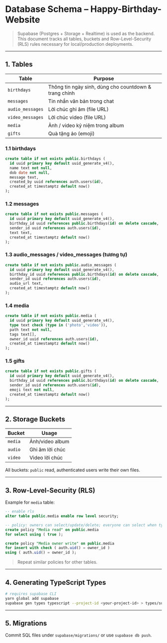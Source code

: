 # Database Schema – Happy-Birthday-Website

> Supabase (Postgres + Storage + Realtime) is used as the backend.  This document tracks all tables, buckets and Row-Level-Security (RLS) rules necessary for local/production deployments.

---

## 1. Tables

| Table | Purpose |
|-------|---------|
| `birthdays` | Thông tin ngày sinh, dùng cho countdown & trang chính |
| `messages` | Tin nhắn văn bản trong chat |
| `audio_messages` | Lời chúc ghi âm (file URL) |
| `video_messages` | Lời chúc video (file URL) |
| `media` | Ảnh / video kỷ niệm trong album |
| `gifts` | Quà tặng ảo (emoji) |

### 1.1 birthdays
```sql
create table if not exists public.birthdays (
  id uuid primary key default uuid_generate_v4(),
  name text not null,
  dob date not null,
  message text,
  created_by uuid references auth.users(id),
  created_at timestamptz default now()
);
```

### 1.2 messages
```sql
create table if not exists public.messages (
  id uuid primary key default uuid_generate_v4(),
  birthday_id uuid references public.birthdays(id) on delete cascade,
  sender_id uuid references auth.users(id),
  text text,
  created_at timestamptz default now()
);
```

### 1.3 audio_messages / video_messages (tương tự)
```sql
create table if not exists public.audio_messages (
  id uuid primary key default uuid_generate_v4(),
  birthday_id uuid references public.birthdays(id) on delete cascade,
  sender_id uuid references auth.users(id),
  audio_url text,
  created_at timestamptz default now()
);
```

### 1.4 media
```sql
create table if not exists public.media (
  id uuid primary key default uuid_generate_v4(),
  type text check (type in ('photo','video')),
  path text not null,
  tags text[],
  owner_id uuid references auth.users(id),
  created_at timestamptz default now()
);
```

### 1.5 gifts
```sql
create table if not exists public.gifts (
  id uuid primary key default uuid_generate_v4(),
  birthday_id uuid references public.birthdays(id) on delete cascade,
  sender_id uuid references auth.users(id),
  emoji text not null,
  created_at timestamptz default now()
);
```

---

## 2. Storage Buckets
| Bucket | Usage |
|--------|-------|
| `media` | Ảnh/video album |
| `audio` | Ghi âm lời chúc |
| `video` | Video lời chúc |

All buckets: `public` read, authenticated users write their own files.

---

## 3. Row-Level-Security (RLS)
Example for `media` table:
```sql
-- enable rls
alter table public.media enable row level security;

-- policy: owners can select/update/delete; everyone can select when type = 'photo'
create policy "Media read" on public.media
for select using ( true );

create policy "Media owner write" on public.media
for insert with check ( auth.uid() = owner_id )
using ( auth.uid() = owner_id );
```
> Repeat similar policies for other tables.

---

## 4. Generating TypeScript Types
```bash
# requires supabase CLI
yarn global add supabase
supabase gen types typescript --project-id <your-project-id> > types/supabase.d.ts
```

---

## 5. Migrations
Commit SQL files under `supabase/migrations/` or use `supabase db push`.

